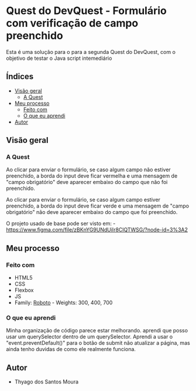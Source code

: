 # Quest do DevQuest - Formulário com verificação de campo preenchido

Esta é uma solução para o para a segunda Quest do DevQuest, com o objetivo de testar o Java script intemediário 

## Índices 

- [Visão geral](#visão-geral)
  - [A Quest](#A-Quest)
- [Meu processo](#meu-processo)
  - [Feito com](#feito-com)
  - [O que eu aprendi](#o-que-eu-aprendi)
- [Autor](#autor)

## Visão geral

### A Quest

Ao clicar para enviar o formulário, se caso algum campo não estiver preenchido, a borda do input deve ficar vermelha e uma mensagem de "campo obrigatório" deve aparecer embaixo do campo que não foi preenchido.

Ao clicar para enviar o formulário, se caso algum campo estiver preenchido, a borda do input deve ficar verde e uma mensagem de "campo obrigatório" não deve aparecer embaixo do campo que foi preenchido.

O projeto usado de base pode ser visto em: 
-https://www.figma.com/file/zBKnYG9UNdUiIr8ClQTWSG/?node-id=3%3A2

## Meu processo

### Feito com

- HTML5
- CSS
- Flexbox
- JS
- Family: [Roboto](https://fonts.google.com/specimen/Roboto) - Weights: 300, 400, 700

### O que eu aprendi

Minha organização de código parece estar melhorando. aprendi que posso usar um querySelector dentro de um querySelector. Aprendi a usar o "event.preventDefault()" para o botão de submit não atualizar a página, mas ainda tenho duvidas de como ele realmente funciona.

## Autor

- Thyago dos Santos Moura